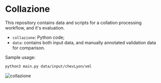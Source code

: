 # Collazione

This repository contains data and scripts for a collation processing workflow, and it's evaluation.


- `collazione`: Python code;
- `data`: contains both input data, and manually annotated validation data for comparison.


Sample usage:

```bash
python3 main.py data/input/chevLyon/xml
```



![collazione](https://upload.wikimedia.org/wikipedia/commons/8/8a/Barista_Fair_Trade_Coffee%2C_Gotgatan_67%2C_cappucino_%284386813991%29.jpg "Due cappucini")

